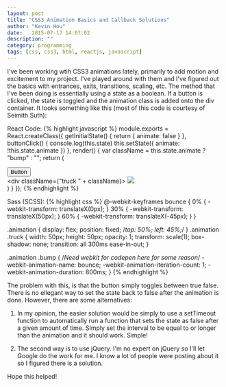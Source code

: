 ```yaml
---
layout: post
title: "CSS3 Animation Basics and Callback Solutions"
author: "Kevin Hou"
date:   2015-07-17 14:07:02
description: ""
category: programming
tags: [css, css3, html, reactjs, javascript]
---
```

I've been working wtih CSS3 animations lately, primarily to add motion and excitement to my project. I've played around with them and I've figured out the basics with entrances, exits, transitions, scaling, etc. The method that I've been doing is essentially using a state as a boolean. If a button is clicked, the state is toggled and the animation class is added onto the div container. It looks something like this (most of this code is courtesy of Seimith Suth):
 
React Code:
{% highlight javascript %}
module.exports = React.createClass({
  getInitialState() {
    return {
      animate: false
    }
  },
  buttonClick() {
    console.log(this.state)
    this.setState({
      animate: !this.state.animate
    })
  },
  render() {
    var className = this.state.animate ? "bump" : "";
    return (
      <div>
        <button onClick={this.buttonClick.bind(this)}>Button</button>
        <div className="animation">
          <div className={"truck " + className}>
            <img src="http://gearscrm.com/wp-content/uploads/2015/04/Summer-release-logo.png" />
          </div>
        </div>
      </div>
    )
  }
});
{% endhighlight %}

Sass (SCSS):
{% highlight css %}
@-webkit-keyframes bounce {
  0% {
    -webkit-transform: translateX(0px);
  }
  30% {
    -webkit-transform: translateX(50px);
  }
  60% {
    -webkit-transform: translateX(-45px);
  }
}
 
.animation {
  display: flex;
  position: fixed;
  /*top: 50%;
  left: 45%;*/
}
.animation .truck {
  width: 50px;
  height: 50px;
  opacity: 1;
  transform: scale(1);
  box-shadow: none;
  transition: all 300ms ease-in-out;
}
 
.animation .bump {
  /*Need webkit for codepen here for some reason*/
  -webkit-animation-name: bounce;
  -webkit-animation-iteration-count: 1;
  -webkit-animation-duration: 800ms;
}
{% endhighlight %}
 
The problem with this, is that the button simply toggles between true false. There is no ellegant way to set the state back to false after the animation is done. However, there are some alternatives:
 
1. In my opinion, the easier solution would be simply to use a setTimeout function to automatically run a function that sets the state as false after a given amount of time. SImply set the interval to be equal to or longer than the animation and it should work. Simple!
 
2. The second way is to use jQuery. I'm no expert on jQuery so I'll let Google do the work for me. I know a lot of people were posting about it so I figured there is a solution.
 
Hope this helped!